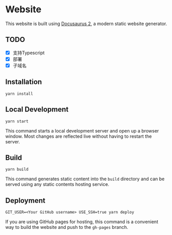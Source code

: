 # Website

This website is built using [Docusaurus 2](https://v2.docusaurus.io/), a modern static website generator.

## TODO

- [x] 支持Typescript
- [x] 部署
- [x] 子域名

## Installation

```console
yarn install
```

## Local Development

```console
yarn start
```

This command starts a local development server and open up a browser window. Most changes are reflected live without having to restart the server.

## Build

```console
yarn build
```

This command generates static content into the `build` directory and can be served using any static contents hosting service.

## Deployment

```console
GIT_USER=<Your GitHub username> USE_SSH=true yarn deploy
```

If you are using GitHub pages for hosting, this command is a convenient way to build the website and push to the `gh-pages` branch.
